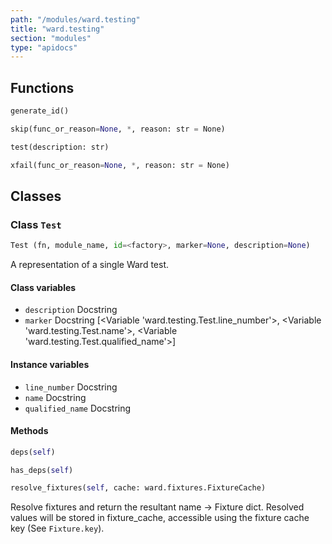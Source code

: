 ```yaml
---
path: "/modules/ward.testing"
title: "ward.testing"
section: "modules"
type: "apidocs"
---
```


## Functions

```python
generate_id()
```

```python
skip(func_or_reason=None, *, reason: str = None)
```

```python
test(description: str)
```

```python
xfail(func_or_reason=None, *, reason: str = None)
```

## Classes

### Class `Test`

```python
Test (fn, module_name, id=<factory>, marker=None, description=None)
```

A representation of a single Ward test.

#### Class variables

* `description` Docstring 
* `marker` Docstring 
[<Variable 'ward.testing.Test.line_number'>, <Variable 'ward.testing.Test.name'>, <Variable 'ward.testing.Test.qualified_name'>]

#### Instance variables

* `line_number` Docstring 
* `name` Docstring 
* `qualified_name` Docstring 

#### Methods

```python
deps(self)
```

```python
has_deps(self)
```

```python
resolve_fixtures(self, cache: ward.fixtures.FixtureCache)
```
Resolve fixtures and return the resultant name -> Fixture dict.
Resolved values will be stored in fixture_cache, accessible
using the fixture cache key (See `Fixture.key`).